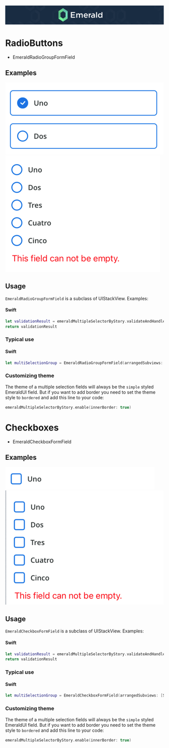 <p align="center"><img src="/Resources/Images/Header.png" /></p>

# RadioButtons 
<ul class="icon-list">
  <li class="icon-list-item icon-list-item--spec">EmeraldRadioGroupFormField</li>
</ul>

## Examples
<img src="https://github.com/cebroker/emerald-ios/blob/develop/Resources/Images/RadioGroup.png" />
<img src="https://github.com/cebroker/emerald-ios/blob/develop/Resources/Images/RadioGroupError.png" />

## Usage

`EmeraldRadioGroupFormField` is a subclass of UIStackView. Examples:

#### Swift
```swift
let validationResult = emeraldMultipleSelectorByStory.validateAndHandle()
return validationResult
```
### Typical use

#### Swift
```swift
let multiSelectionGroup = EmeraldRadioGroupFormField(arrangedSubviews: [Selectable])
```

### Customizing theme

The theme of a multiple selection fields will always be the `simple` styled EmeraldUI field. But if you want to add border you need to set the theme style to `bordered` and add this line to your code:
```swift
emeraldMultipleSelectorByStory.enable(innerBorder: true)
```
# Checkboxes
<ul class="icon-list">
  <li class="icon-list-item icon-list-item--spec">EmeraldCheckboxFormField</li>
</ul>

## Examples
<img src="https://github.com/cebroker/emerald-ios/blob/develop/Resources/Images/CheckboxGroup.png" />
<img src="https://github.com/cebroker/emerald-ios/blob/develop/Resources/Images/CheckboxGroupError.png" />

## Usage

`EmeraldCheckboxFormField` is a subclass of UIStackView. Examples:

#### Swift
```swift
let validationResult = emeraldMultipleSelectorByStory.validateAndHandle()
return validationResult
```
### Typical use

#### Swift
```swift
let multiSelectionGroup = EmeraldCheckboxFormField(arrangedSubviews: [Selectable])
```

### Customizing theme

The theme of a multiple selection fields will always be the `simple` styled EmeraldUI field. But if you want to add border you need to set the theme style to `bordered` and add this line to your code:
```swift
emeraldMultipleSelectorByStory.enable(innerBorder: true)
```
